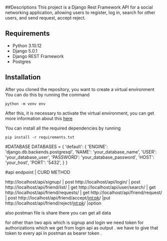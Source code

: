##Descriptions
This project is a Django Rest Framework API for a social networking application, allowing users to register, log in, search for other users, and send request, accept reject.

## Requirements
- Python 3.10.12
- Django 5.0.1
- Django REST Framework
- Postgres


## Installation
After you cloned the repository, you want to create a virtual environment
You can do this by running the command
```
python -m venv env
```
After this, it is necessary to activate the virtual environment, you can get more information about this [here](https://docs.python.org/3/tutorial/venv.html)

You can install all the required dependencies by running
```
pip install -r requirements.txt
```

#DATABASE
DATABASES = {
    'default': {
        'ENGINE': 'django.db.backends.postgresql',
        'NAME': 'your_database_name',
        'USER': 'your_database_user',
        'PASSWORD': 'your_database_password',
        'HOST': 'your_host',
        'PORT': '5432',
    }
}

#api endpoint  |  CURD METHOD

http://localhost/api/signup/ | post
http://localhost/api/login/  | post
http://localhost/api/friend/list/ | get
http://localhost/api/user/search/ | get
http://localhost/api/friend/requests/ | get
http://localhost/api/friend/request/  | post
http://localhost/api/friend/accept/<int:pk>/ |put
http://localhost/api/friend/reject/<int:pk>/ |option

also postman file is share there you can get all data

for other than two apis which is signup and login  we need token for authorizations which we get from login api as output . we have to give that token to every api in postman as bearer token .